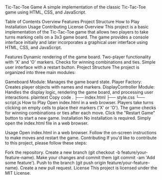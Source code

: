 Tic-Tac-Toe Game
A simple implementation of the classic Tic-Tac-Toe game using HTML, CSS, and JavaScript.

Table of Contents
Overview
Features
Project Structure
How to Play
Installation
Usage
Contributing
License
Overview
This project is a basic implementation of the Tic-Tac-Toe game that allows two players to take turns marking cells on a 3x3 game board. The game provides a console interface initially and later incorporates a graphical user interface using HTML, CSS, and JavaScript.

Features
Dynamic rendering of the game board.
Two-player functionality with 'X' and 'O' markers.
Checks for winning combinations and ties.
Simple user interface with a restart button.
Project Structure
The project is organized into three main modules:

Gameboard Module: Manages the game board state.
Player Factory: Creates player objects with names and markers.
DisplayController Module: Handles the display logic, rendering the game board, and processing user interactions.
plaintext
Copy code
.
├── index.html
├── style.css
└── script.js
How to Play
Open index.html in a web browser.
Players take turns clicking on empty cells to place their markers ('X' or 'O').
The game checks for winning combinations or ties after each move.
Click the "Restart Game" button to start a new game.
Installation
No installation is required. Simply open the index.html file in a web browser.

Usage
Open index.html in a web browser.
Follow the on-screen instructions to make moves and restart the game.
Contributing
If you'd like to contribute to this project, please follow these steps:

Fork the repository.
Create a new branch (git checkout -b feature/your-feature-name).
Make your changes and commit them (git commit -am 'Add some feature').
Push to the branch (git push origin feature/your-feature-name).
Create a new pull request.
License
This project is licensed under the MIT License.


